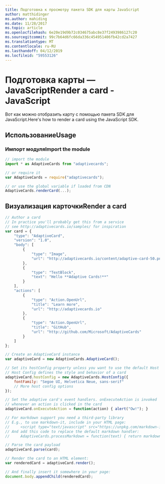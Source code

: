 ```yaml
---
title: Подготовка к просмотру пакета SDK для карты JavaScript
author: matthidinger
ms.author: mahiding
ms.date: 11/28/2017
ms.topic: article
ms.openlocfilehash: 6e20e19d9b72c034675abc8e37f2493986127c20
ms.sourcegitcommit: 99c7b64d6fc66da336c454951406fb42cd2a7427
ms.translationtype: MT
ms.contentlocale: ru-RU
ms.lasthandoff: 04/12/2019
ms.locfileid: "59553126"
---
```

# <a name="render-a-card---javascript"></a><span data-ttu-id="cd97a-102">Подготовка карты — JavaScript</span><span class="sxs-lookup"><span data-stu-id="cd97a-102">Render a card - JavaScript</span></span>

<span data-ttu-id="cd97a-103">Вот как можно отобразить карту с помощью пакета SDK для JavaScript.</span><span class="sxs-lookup"><span data-stu-id="cd97a-103">Here's how to render a card using the JavaScript SDK.</span></span>

## <a name="usage"></a><span data-ttu-id="cd97a-104">Использование</span><span class="sxs-lookup"><span data-stu-id="cd97a-104">Usage</span></span>

### <a name="import-the-module"></a><span data-ttu-id="cd97a-105">Импорт модуля</span><span class="sxs-lookup"><span data-stu-id="cd97a-105">Import the module</span></span>

```js
// import the module
import * as AdaptiveCards from "adaptivecards";

// or require it
var AdaptiveCards = require("adaptivecards");

// or use the global variable if loaded from CDN
AdaptiveCards.renderCard(...);
```

## <a name="render-a-card"></a><span data-ttu-id="cd97a-106">Визуализация карточки</span><span class="sxs-lookup"><span data-stu-id="cd97a-106">Render a card</span></span>

```js
// Author a card
// In practice you'll probably get this from a service
// see http://adaptivecards.io/samples/ for inspiration
var card = {
    "type": "AdaptiveCard",
    "version": "1.0",
    "body": [
        {
            "type": "Image",
            "url": "http://adaptivecards.io/content/adaptive-card-50.png"
        },
        {
            "type": "TextBlock",
            "text": "Hello **Adaptive Cards!**"
        }
    ],
    "actions": [
        {
            "type": "Action.OpenUrl",
            "title": "Learn more",
            "url": "http://adaptivecards.io"
        },
        {
            "type": "Action.OpenUrl",
            "title": "GitHub",
            "url": "http://github.com/Microsoft/AdaptiveCards"
        }
    ]
};

// Create an AdaptiveCard instance
var adaptiveCard = new AdaptiveCards.AdaptiveCard();

// Set its hostConfig property unless you want to use the default Host Config
// Host Config defines the style and behavior of a card
adaptiveCard.hostConfig = new AdaptiveCards.HostConfig({
    fontFamily: "Segoe UI, Helvetica Neue, sans-serif"
    // More host config options
});

// Set the adaptive card's event handlers. onExecuteAction is invoked
// whenever an action is clicked in the card
adaptiveCard.onExecuteAction = function(action) { alert("Ow!"); }

// For markdown support you need a third-party library
// E.g., to use markdown-it, include in your HTML page:
//     <script type="text/javascript" src="https://unpkg.com/markdown-it/dist/markdown-it.js"></script>
// And add this code to replace the default markdown handler:
//     AdaptiveCards.processMarkdown = function(text) { return markdownit().render(text); }

// Parse the card payload
adaptiveCard.parse(card);

// Render the card to an HTML element:
var renderedCard = adaptiveCard.render();

// And finally insert it somewhere in your page:
document.body.appendChild(renderedCard);
```